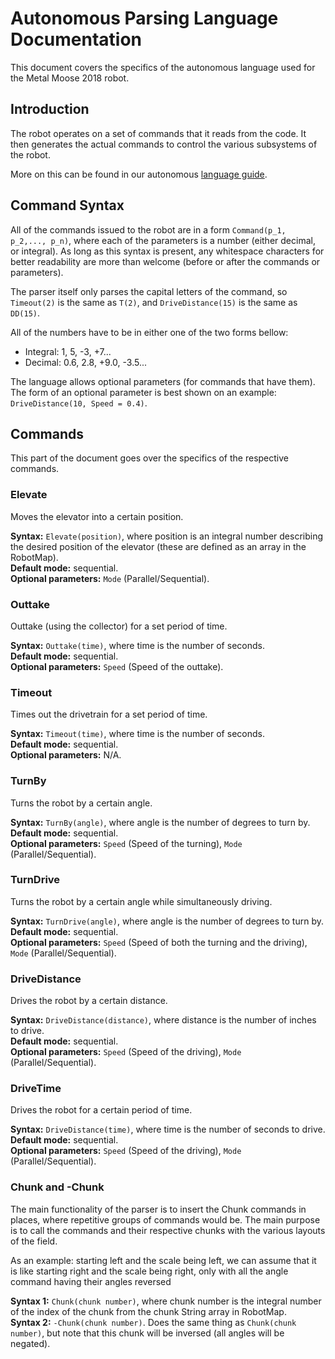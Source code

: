 # Autonomous Parsing Language Documentation
This document covers the specifics of the autonomous language used for the Metal Moose 2018 robot.

## Introduction
The robot operates on a set of commands that it reads from the code. It then generates the actual commands to control the various subsystems of the robot.

More on this can be found in our autonomous [language guide](https://github.com/Metal-Moose/MooseGuides/blob/master/Programming/Autonomous%20language.md).

## Command Syntax
All of the commands issued to the robot are in a form `Command(p_1, p_2,..., p_n)`, where each of the parameters is a number (either decimal, or integral). As long as this syntax is present, any whitespace characters for better readability are more than welcome (before or after the commands or parameters).

The parser itself only parses the capital letters of the command, so `Timeout(2)` is the same as `T(2)`, and `DriveDistance(15)` is the same as `DD(15)`.

All of the numbers have to be in either one of the two forms bellow:
* Integral: 1, 5, -3, +7...
* Decimal: 0.6, 2.8, +9.0, -3.5...

The language allows optional parameters (for commands that have them). The form of an optional parameter is best shown on an example: `DriveDistance(10, Speed = 0.4)`.

## Commands
This part of the document goes over the specifics of the respective commands.

### Elevate
Moves the elevator into a certain position.

**Syntax:** `Elevate(position)`, where position is an integral number describing the desired position of the elevator (these are defined as an array in the RobotMap).  
**Default mode:** sequential.  
**Optional parameters:** `Mode` (Parallel/Sequential).

### Outtake
Outtake (using the collector) for a set period of time.

**Syntax:** `Outtake(time)`, where time is the number of seconds.  
**Default mode:** sequential.  
**Optional parameters:** `Speed` (Speed of the outtake).

### Timeout
Times out the drivetrain for a set period of time.

**Syntax:** `Timeout(time)`, where time is the number of seconds.  
**Default mode:** sequential.  
**Optional parameters:** N/A.

### TurnBy
Turns the robot by a certain angle.

**Syntax:** `TurnBy(angle)`, where angle is the number of degrees to turn by.  
**Default mode:** sequential.  
**Optional parameters:** `Speed` (Speed of the turning), `Mode` (Parallel/Sequential).

### TurnDrive
Turns the robot by a certain angle while simultaneously driving.

**Syntax:** `TurnDrive(angle)`, where angle is the number of degrees to turn by.  
**Default mode:** sequential.  
**Optional parameters:** `Speed` (Speed of both the turning and the driving), `Mode` (Parallel/Sequential).

### DriveDistance
Drives the robot by a certain distance.

**Syntax:** `DriveDistance(distance)`, where distance is the number of inches to drive.  
**Default mode:** sequential.  
**Optional parameters:** `Speed` (Speed of the driving), `Mode` (Parallel/Sequential).

### DriveTime
Drives the robot for a certain period of time.

**Syntax:** `DriveDistance(time)`, where time is the number of seconds to drive.  
**Default mode:** sequential.  
**Optional parameters:** `Speed` (Speed of the driving), `Mode` (Parallel/Sequential).

### Chunk and -Chunk
The main functionality of the parser is to insert the Chunk commands in places, where repetitive groups of commands would be. The main purpose is to call the commands and their respective chunks with the various layouts of the field. 

As an example: starting left and the scale being left, we can assume that it is like starting right and the scale being right, only with all the angle command having their angles reversed

**Syntax 1:** `Chunk(chunk number)`, where chunk number is the integral number of the index of the chunk from the chunk String array in RobotMap.  
**Syntax 2:** `-Chunk(chunk number)`. Does the same thing as `Chunk(chunk number)`, but note that this chunk will be inversed (all angles will be negated).